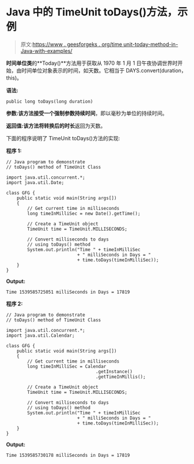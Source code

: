 # Java 中的 TimeUnit toDays()方法，示例

> 原文:[https://www . geesforgeks . org/time unit-today-method-in-Java-with-examples/](https://www.geeksforgeeks.org/timeunit-todays-method-in-java-with-examples/)

**时间单位类**的**Today()**方法用于获取从 1970 年 1 月 1 日午夜协调世界时开始，由时间单位对象表示的时间，如天数。它相当于 DAYS.convert(duration，this)。

**语法:**

```
public long toDays(long duration)
```

**参数:**该方法接受一个强制参数**持续时间**，即以毫秒为单位的持续时间。

**返回值:**该方法将**转换后的时长**返回为天数。

下面的程序说明了 TimeUnit toDays()方法的实现:

**程序 1:**

```
// Java program to demonstrate
// toDays() method of TimeUnit Class

import java.util.concurrent.*;
import java.util.Date;

class GFG {
    public static void main(String args[])
    {
        // Get current time in milliseconds
        long timeInMilliSec = new Date().getTime();

        // Create a TimeUnit object
        TimeUnit time = TimeUnit.MILLISECONDS;

        // Convert milliseconds to days
        // using toDays() method
        System.out.println("Time " + timeInMilliSec
                           + " milliSeconds in Days = "
                           + time.toDays(timeInMilliSec));
    }
}
```

**Output:**

```
Time 1539585725051 milliSeconds in Days = 17819

```

**程序 2:**

```
// Java program to demonstrate
// toDays() method of TimeUnit Class

import java.util.concurrent.*;
import java.util.Calendar;

class GFG {
    public static void main(String args[])
    {
        // Get current time in milliseconds
        long timeInMilliSec = Calendar
                                  .getInstance()
                                  .getTimeInMillis();

        // Create a TimeUnit object
        TimeUnit time = TimeUnit.MILLISECONDS;

        // Convert milliseconds to days
        // using toDays() method
        System.out.println("Time " + timeInMilliSec
                           + " milliSeconds in Days = "
                           + time.toDays(timeInMilliSec));
    }
}
```

**Output:**

```
Time 1539585730178 milliSeconds in Days = 17819

```